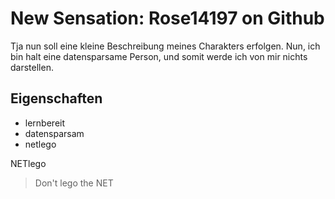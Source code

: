 # New Sensation: Rose14197 on Github
Tja nun soll eine kleine Beschreibung meines Charakters erfolgen. Nun, ich bin halt eine datensparsame Person, und somit werde ich von mir nichts darstellen.
## Eigenschaften
* lernbereit
* datensparsam
* netlego

NETlego
> Don't lego the NET